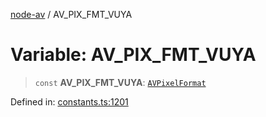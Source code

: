 [node-av](../globals.md) / AV\_PIX\_FMT\_VUYA

# Variable: AV\_PIX\_FMT\_VUYA

> `const` **AV\_PIX\_FMT\_VUYA**: [`AVPixelFormat`](../type-aliases/AVPixelFormat.md)

Defined in: [constants.ts:1201](https://github.com/seydx/av/blob/f8631fc881b394300b1479f511d55cf1c370a87f/src/constants/constants.ts#L1201)
